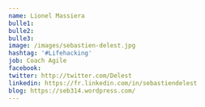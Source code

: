 ```yaml
---
name: Lionel Massiera
bulle1: 
bulle2: 
bulle3: 
image: /images/sebastien-delest.jpg
hashtag: '#Lifehacking'
job: Coach Agile
facebook: 
twitter: http://twitter.com/Delest
linkedin: https://fr.linkedin.com/in/sebastiendelest
blog: https://seb314.wordpress.com/
---
```

